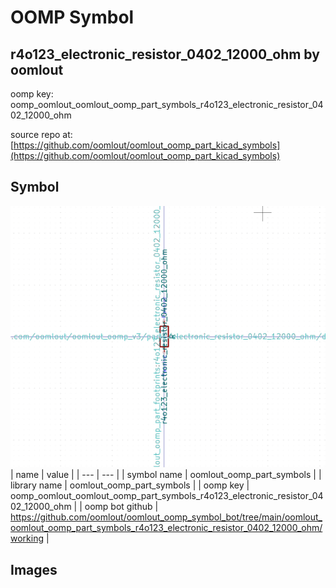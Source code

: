 # OOMP Symbol  
## r4o123_electronic_resistor_0402_12000_ohm  by oomlout  
  
oomp key: oomp_oomlout_oomlout_oomp_part_symbols_r4o123_electronic_resistor_0402_12000_ohm  
  
source repo at: [https://github.com/oomlout/oomlout_oomp_part_kicad_symbols](https://github.com/oomlout/oomlout_oomp_part_kicad_symbols)  
## Symbol  
  
[![working.png](working_600.png)](working.png)  
| name | value | 
| --- | --- | 
| symbol name | oomlout_oomp_part_symbols | 
| library name | oomlout_oomp_part_symbols | 
| oomp key | oomp_oomlout_oomlout_oomp_part_symbols_r4o123_electronic_resistor_0402_12000_ohm | 
| oomp bot github | https://github.com/oomlout/oomlout_oomp_symbol_bot/tree/main/oomlout_oomlout_oomp_part_symbols_r4o123_electronic_resistor_0402_12000_ohm/working | 
## Images  
